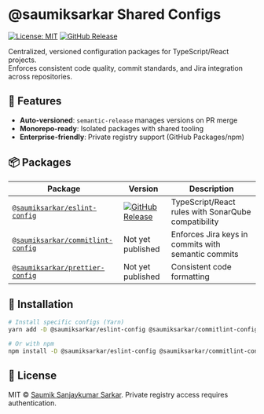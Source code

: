 # @saumiksarkar Shared Configs

[![License: MIT](https://img.shields.io/badge/License-MIT-blue.svg)](LICENSE)
[![GitHub Release](https://img.shields.io/github/v/release/SaumikSarkar/shared-config)](https://github.com/SaumikSarkar/shared-config/releases)

Centralized, versioned configuration packages for TypeScript/React projects.  
Enforces consistent code quality, commit standards, and Jira integration across repositories.

## 🚀 Features

- **Auto-versioned**: `semantic-release` manages versions on PR merge
- **Monorepo-ready**: Isolated packages with shared tooling
- **Enterprise-friendly**: Private registry support (GitHub Packages/npm)

## 📦 Packages

| Package                                                         | Version                                                                                                                                                                                     | Description                                         |
| --------------------------------------------------------------- | ------------------------------------------------------------------------------------------------------------------------------------------------------------------------------------------- | --------------------------------------------------- |
| [`@saumiksarkar/eslint-config`](packages/eslint-config)         | [![GitHub Release](https://img.shields.io/github/v/release/SaumikSarkar/shared-config?include_prereleases&label=npm)](https://github.com/SaumikSarkar/shared-config/pkgs/npm/eslint-config) | TypeScript/React rules with SonarQube compatibility |
| [`@saumiksarkar/commitlint-config`](packages/commitlint-config) | Not yet published                                                                                                                                                                           | Enforces Jira keys in commits with semantic commits |
| [`@saumiksarkar/prettier-config`](packages/prettier-config)     | Not yet published                                                                                                                                                                           | Consistent code formatting                          |

## 🔧 Installation

```bash
# Install specific configs (Yarn)
yarn add -D @saumiksarkar/eslint-config @saumiksarkar/commitlint-config

# Or with npm
npm install -D @saumiksarkar/eslint-config @saumiksarkar/commitlint-config
```

## 📜 License

MIT © [Saumik Sanjaykumar Sarkar](https://github.com/SaumikSarkar).
Private registry access requires authentication.
